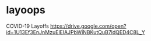 # layoops
COVID-19 Layoffs https://drive.google.com/open?id=1U13Ef3EnJnMzuElElAJPbWiNBKutQuB7ldQED4C8L_Y
